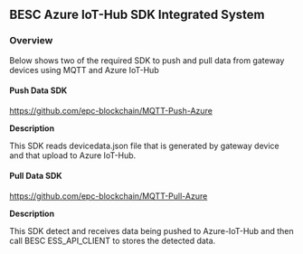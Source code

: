 ## BESC Azure IoT-Hub SDK Integrated System

### Overview

Below shows two of the required SDK to push and pull data from gateway devices using MQTT and Azure IoT-Hub

#### **Push Data SDK**

https://github.com/epc-blockchain/MQTT-Push-Azure

**Description**

This SDK reads devicedata.json file that is generated by gateway device and that upload to Azure IoT-Hub. 



#### **Pull Data SDK**

https://github.com/epc-blockchain/MQTT-Pull-Azure

**Description**

This SDK detect and receives data being pushed to Azure-IoT-Hub and then call BESC ESS_API_CLIENT to stores the detected data.

